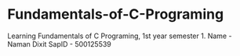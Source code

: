 # Fundamentals-of-C-Programing
Learning Fundamentals of C Programing, 1st year semester 1. Name - Naman Dixit SapID - 500125539
